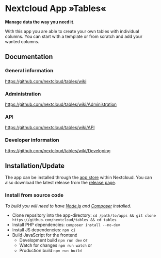 <!--
  - SPDX-FileCopyrightText: 2021 Nextcloud GmbH and Nextcloud contributors
  - SPDX-License-Identifier: AGPL-3.0-or-later
-->
# Nextcloud App »Tables«

**Manage data the way you need it.**

With this app you are able to create your own tables with individual columns. You can start with a template or from scratch and add your wanted columns.

## Documentation

### General information
https://github.com/nextcloud/tables/wiki

### Administration
https://github.com/nextcloud/tables/wiki/Administration

### API
https://github.com/nextcloud/tables/wiki/API

### Developer information
https://github.com/nextcloud/tables/wiki/Developing

## Installation/Update
The app can be installed through the [app store](https://apps.nextcloud.com/apps/tables) within Nextcloud. You can also download the latest release from the [release page](https://github.com/nextcloud-releases/tables/releases).

### Install from source code
*To build you will need to have [Node.js](https://nodejs.org/en/) and [Composer](https://getcomposer.org/) installed.*

- Clone repository into the app-directory: `cd /path/to/apps && git clone https://github.com/nextcloud/tables && cd tables`
- Install PHP dependencies: `composer install --no-dev`
- Install JS dependencies: `npm ci`
- Build JavaScript for the frontend
	- Development build `npm run dev` or
	- Watch for changes `npm run watch` or
	- Production build `npm run build`
